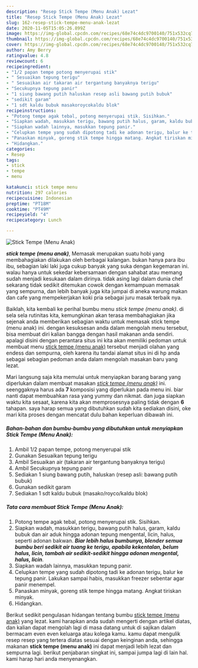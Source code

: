 ```yaml
---
description: "Resep Stick Tempe (Menu Anak) Lezat"
title: "Resep Stick Tempe (Menu Anak) Lezat"
slug: 162-resep-stick-tempe-menu-anak-lezat
date: 2020-11-05T15:05:26.899Z
image: https://img-global.cpcdn.com/recipes/68e74c4dc9700140/751x532cq70/stick-tempe-menu-anak-foto-resep-utama.jpg
thumbnail: https://img-global.cpcdn.com/recipes/68e74c4dc9700140/751x532cq70/stick-tempe-menu-anak-foto-resep-utama.jpg
cover: https://img-global.cpcdn.com/recipes/68e74c4dc9700140/751x532cq70/stick-tempe-menu-anak-foto-resep-utama.jpg
author: Amy Berry
ratingvalue: 4.8
reviewcount: 6
recipeingredient:
- "1/2 papan tempe potong menyerupai stik"
- " Sesuaikan tepung terigu"
- " Sesuaikan air takaran air tergantung banyaknya terigu"
- "Secukupnya tepung panir"
- "1 siung bawang putih haluskan resep asli bawang putih bubuk"
- "sedikit garam"
- "1 sdt kaldu bubuk masakoroycokaldu blok"
recipeinstructions:
- "Potong tempe agak tebal, potong menyerupai stik. Sisihkan."
- "Siapkan wadah, masukkan terigu, bawang putih halus, garam, kaldu bubuk dan air aduk hingga adonan tepung mengental, licin, halus, seperti adonan bakwan. ***Biar lebih halus bumbunya, blender semua bumbu beri sedikit air tuang ke terigu, apabila kekentalan, belum halus, licin, tambah air sedikit-sedikit hingga adonan mengental, halus, licin***."
- "Siapkan wadah lainnya, masukkan tepung panir."
- "Celupkan tempe yang sudah dipotong tadi ke adonan terigu, balur ke tepung panir. Lakukan sampai habis, masukkan freezer sebentar agar panir menempel."
- "Panaskan minyak, goreng stik tempe hingga matang. Angkat tiriskan minyak."
- "Hidangkan."
categories:
- Resep
tags:
- stick
- tempe
- menu

katakunci: stick tempe menu 
nutrition: 297 calories
recipecuisine: Indonesian
preptime: "PT18M"
cooktime: "PT49M"
recipeyield: "4"
recipecategory: Lunch

---
```



![Stick Tempe (Menu Anak)](https://img-global.cpcdn.com/recipes/68e74c4dc9700140/751x532cq70/stick-tempe-menu-anak-foto-resep-utama.jpg)

<b><i>stick tempe (menu anak)</i></b>, Memasak merupakan suatu hobi yang membahagiakan dilakukan oleh berbagai kalangan. bukan hanya para ibu ibu, sebagian laki laki juga cukup banyak yang suka dengan kegemaran ini. walau hanya untuk sekedar kebersamaan dengan sahabat atau memang sudah menjadi kesukaan dalam dirinya. tidak asing lagi dalam dunia chef sekarang tidak sedikit ditemukan cowok dengan kemampuan memasak yang sempurna, dan lebih banyak juga kita jumpai di aneka warung makan dan cafe yang mempekerjakan koki pria sebagai juru masak terbaik nya.

Baiklah, kita kembali ke perihal bumbu menu <i>stick tempe (menu anak)</i>. di sela sela rutinitas kita, kemungkinan akan terasa membahagiakan jika sejenak anda memberikan sebagian waktu untuk memasak stick tempe (menu anak) ini. dengan kesuksesan anda dalam mengolah menu tersebut, bisa membuat diri kalian bangga dengan hasil makanan anda sendiri. apalagi disini dengan perantara situs ini kita akan memiliki pedoman untuk membuat menu <u>stick tempe (menu anak)</u> tersebut menjadi olahan yang endess dan sempurna, oleh karena itu tandai alamat situs ini di hp anda sebagai sebagian pedoman anda dalam mengolah masakan baru yang lezat.




Mari langsung saja kita memulai untuk menyiapkan barang barang yang diperlukan dalam membuat masakan <u><i>stick tempe (menu anak)</i></u> ini. seenggaknya harus ada <b>7</b> komposisi yang diperlukan pada menu ini. biar nanti dapat membuahkan rasa yang yummy dan nikmat. dan juga siapkan waktu kita sesaat, karena kita akan memprosesnya paling tidak dengan <b>6</b> tahapan. saya harap semua yang dibutuhkan sudah kita sediakan disini, oke mari kita proses dengan mencatat dulu bahan keperluan dibawah ini.

<!--inarticleads1-->

##### Bahan-bahan dan bumbu-bumbu yang dibutuhkan untuk menyiapkan Stick Tempe (Menu Anak):

1. Ambil 1/2 papan tempe, potong menyerupai stik
1. Gunakan  Sesuaikan tepung terigu
1. Ambil  Sesuaikan air (takaran air tergantung banyaknya terigu)
1. Ambil Secukupnya tepung panir
1. Sediakan 1 siung bawang putih, haluskan (resep asli: bawang putih bubuk)
1. Gunakan sedikit garam
1. Sediakan 1 sdt kaldu bubuk (masako/royco/kaldu blok)




<!--inarticleads2-->

##### Tata cara membuat Stick Tempe (Menu Anak):

1. Potong tempe agak tebal, potong menyerupai stik. Sisihkan.
1. Siapkan wadah, masukkan terigu, bawang putih halus, garam, kaldu bubuk dan air aduk hingga adonan tepung mengental, licin, halus, seperti adonan bakwan. ***Biar lebih halus bumbunya, blender semua bumbu beri sedikit air tuang ke terigu, apabila kekentalan, belum halus, licin, tambah air sedikit-sedikit hingga adonan mengental, halus, licin***.
1. Siapkan wadah lainnya, masukkan tepung panir.
1. Celupkan tempe yang sudah dipotong tadi ke adonan terigu, balur ke tepung panir. Lakukan sampai habis, masukkan freezer sebentar agar panir menempel.
1. Panaskan minyak, goreng stik tempe hingga matang. Angkat tiriskan minyak.
1. Hidangkan.




Berikut sedikit pengulasan hidangan tentang bumbu <u>stick tempe (menu anak)</u> yang lezat. kami harapkan anda sudah mengerti dengan artikel diatas, dan kalian dapat mengolah lagi di masa datang untuk di sajikan dalam bermacam even even keluarga atau kolega kamu. kamu dapat mengulik resep resep yang tertera diatas sesuai dengan keinginan anda, sehingga makanan <b>stick tempe (menu anak)</b> ini dapat menjadi lebih lezat dan sempurna lagi. berikut penjabaran singkat ini, sampai jumpa lagi di lain hal. kami harap hari anda menyenangkan.
